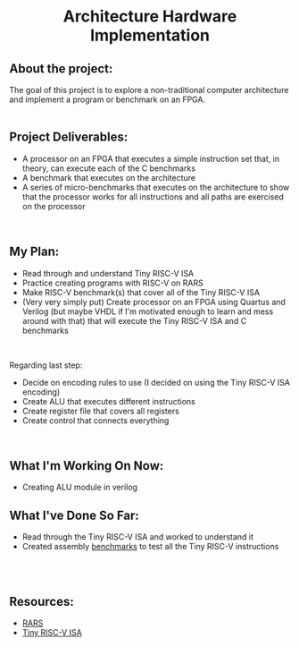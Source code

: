 <h1 align = "center">Architecture Hardware Implementation</h1>

## About the project: 
The goal of this project is to explore a non-traditional computer architecture and implement a program or benchmark on an FPGA.
<br><br>

## Project Deliverables:
- A processor on an FPGA that executes a simple instruction set that, in theory, can execute each of the C benchmarks
- A benchmark that executes on the architecture
- A series of micro-benchmarks that executes on the architecture to show that the processor works for all instructions and all paths are exercised on the processor
<br>

## My Plan:
- Read through and understand Tiny RISC-V ISA
- Practice creating programs with RISC-V on RARS
- Make RISC-V benchmark(s) that cover all of the Tiny RISC-V ISA
- (Very very simply put) Create processor on an FPGA using Quartus and Verilog (but maybe VHDL if I'm motivated enough to learn and mess around with that) that will execute the Tiny RISC-V ISA and C benchmarks
<br>

Regarding last step:
- Decide on encoding rules to use (I decided on using the Tiny RISC-V ISA encoding)
- Create ALU that executes different instructions
- Create register file that covers all registers
- Create control that connects everything
<br>

## What I'm Working On Now:
- Creating ALU module in verilog

## What I've Done So Far:
- Read through the Tiny RISC-V ISA and worked to understand it
- Created assembly [benchmarks](https://github.com/clairehopfensperger/Hardware_Implementation/tree/main/Benchmarks) to test all the Tiny RISC-V instructions
<br>
<br>

## Resources:
- [RARS](https://github.com/TheThirdOne/rars)
- [Tiny RISC-V ISA](https://www.csl.cornell.edu/courses/ece5745/handouts/ece5745-tinyrv-isa.txt)
<br>
